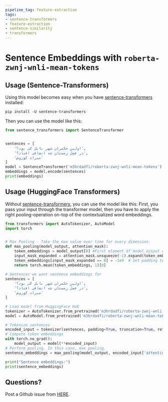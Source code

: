 ```yaml
---
pipeline_tag: feature-extraction
tags:
- sentence-transformers
- feature-extraction
- sentence-similarity
- transformers
---
```


# Sentence Embeddings with `roberta-zwnj-wnli-mean-tokens`

## Usage (Sentence-Transformers)
Using this model becomes easy when you have [sentence-transformers](https://www.SBERT.net) installed:

```
pip install -U sentence-transformers
```

Then you can use the model like this:

```python
from sentence_transformers import SentenceTransformer


sentences = [
    'اولین حکمران شهر بابل کی بود؟',
    'در فصل زمستان چه اتفاقی افتاد؟',
    'میراث کوروش'
]
model = SentenceTransformer('m3hrdadfi/roberta-zwnj-wnli-mean-tokens')
embeddings = model.encode(sentences)
print(embeddings)
```

## Usage (HuggingFace Transformers)
Without [sentence-transformers](https://www.SBERT.net), you can use the model like this: First, you pass your input through the transformer model, then you have to apply the right pooling-operation on-top of the contextualized word embeddings.

```python
from transformers import AutoTokenizer, AutoModel
import torch


# Max Pooling - Take the max value over time for every dimension. 
def max_pooling(model_output, attention_mask):
    token_embeddings = model_output[0] #First element of model_output contains all token embeddings
    input_mask_expanded = attention_mask.unsqueeze(-1).expand(token_embeddings.size()).float()
    token_embeddings[input_mask_expanded == 0] = -1e9  # Set padding tokens to large negative value
    return torch.mean(token_embeddings, 1)[0]

# Sentences we want sentence embeddings for
sentences = [
    'اولین حکمران شهر بابل کی بود؟',
    'در فصل زمستان چه اتفاقی افتاد؟',
    'میراث کوروش'
]

# Load model from HuggingFace Hub
tokenizer = AutoTokenizer.from_pretrained('m3hrdadfi/roberta-zwnj-wnli-mean-tokens')
model = AutoModel.from_pretrained('m3hrdadfi/roberta-zwnj-wnli-mean-tokens')

# Tokenize sentences
encoded_input = tokenizer(sentences, padding=True, truncation=True, return_tensors='pt')
# Compute token embeddings
with torch.no_grad():
    model_output = model(**encoded_input)
# Perform pooling. In this case, max pooling.
sentence_embeddings = max_pooling(model_output, encoded_input['attention_mask'])

print("Sentence embeddings:")
print(sentence_embeddings)
```

## Questions?
Post a Github issue from [HERE](https://github.com/m3hrdadfi/sentence-transformers).